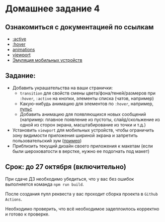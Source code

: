# Домашнее задание 4

## Ознакомиться с документацией по ссылкам

- [:active](https://developer.mozilla.org/ru/docs/Web/CSS/:active)
- [:hover](https://developer.mozilla.org/ru/docs/Web/CSS/:hover)
- [animations](https://developer.mozilla.org/ru/docs/Web/CSS/CSS_Animations/Ispolzovanie_CSS_animatciy)
- [viewport](https://developer.mozilla.org/ru/docs/Mozilla/Mobile/Viewport_meta_tag)
- [Эмуляция мобильных устройств](https://developers.google.com/web/tools/chrome-devtools/device-mode/)

## Задание:

- Добавить украшательства на ваши странички:
  - `transition` для свойств смены цвета/фона/теней/размеров при `:hover`, `:active` на кнопки, элементы списка (чатов, например)
  - Какую-нибудь анимацию для элементов по `:hover`, например, [пульс](https://codepen.io/olam/pen/zcqea)
  - Добавить анимацию для появляющихся новых сообщений (например: плавное появление из пустоты, слайд/скольжение из одной из сторон экрана, масштабирование из точки и т.д.)
- Установить `viewport` для мобильных устройств, чтобы ограничить зону видимости приложения шириной экрана и запретить пользовательский зум ([пример](https://developer.mozilla.org/ru/docs/Mozilla/Mobile/Viewport_meta_tag#%D0%9E%D1%81%D0%BD%D0%BE%D0%B2%D1%8B_Viewport))
- Приблизить текущий дизайн своего приложения к макетам (если были шероховатости в верстке, нужно ее подогнать под макет)

## Срок: до 27 октября (включительно)

При сдаче ДЗ необходимо убедиться, что у вас без ошибок выполняется команда `npm run build`.

После создания пулл реквеста у вас проходит сборка проекта в `Github Actions`.

Необходимо проверить, что всё необходимое задеплоилось корректно и готово к проверке.
